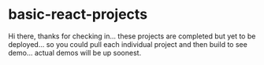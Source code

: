 # basic-react-projects

Hi there, thanks for checking in... these projects are completed but yet to be deployed... so you could pull each individual project and then build to see demo... actual demos will be up soonest.
